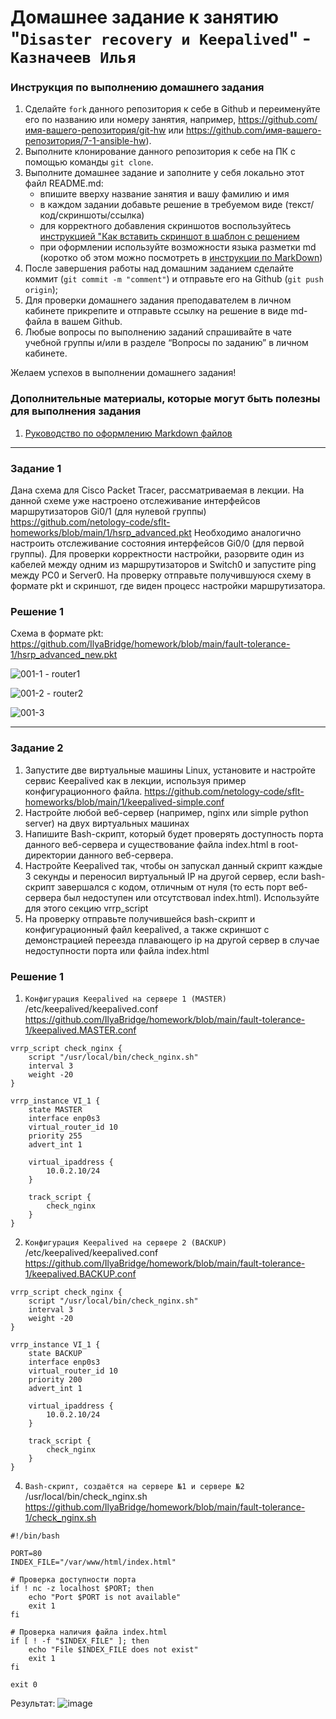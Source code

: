 # Домашнее задание к занятию "`Disaster recovery и Keepalived`" - `Казначеев Илья`


### Инструкция по выполнению домашнего задания

   1. Сделайте `fork` данного репозитория к себе в Github и переименуйте его по названию или номеру занятия, например, https://github.com/имя-вашего-репозитория/git-hw или  https://github.com/имя-вашего-репозитория/7-1-ansible-hw).
   2. Выполните клонирование данного репозитория к себе на ПК с помощью команды `git clone`.
   3. Выполните домашнее задание и заполните у себя локально этот файл README.md:
      - впишите вверху название занятия и вашу фамилию и имя
      - в каждом задании добавьте решение в требуемом виде (текст/код/скриншоты/ссылка)
      - для корректного добавления скриншотов воспользуйтесь [инструкцией "Как вставить скриншот в шаблон с решением](https://github.com/netology-code/sys-pattern-homework/blob/main/screen-instruction.md)
      - при оформлении используйте возможности языка разметки md (коротко об этом можно посмотреть в [инструкции  по MarkDown](https://github.com/netology-code/sys-pattern-homework/blob/main/md-instruction.md))
   4. После завершения работы над домашним заданием сделайте коммит (`git commit -m "comment"`) и отправьте его на Github (`git push origin`);
   5. Для проверки домашнего задания преподавателем в личном кабинете прикрепите и отправьте ссылку на решение в виде md-файла в вашем Github.
   6. Любые вопросы по выполнению заданий спрашивайте в чате учебной группы и/или в разделе “Вопросы по заданию” в личном кабинете.
   
Желаем успехов в выполнении домашнего задания!
   
### Дополнительные материалы, которые могут быть полезны для выполнения задания

1. [Руководство по оформлению Markdown файлов](https://gist.github.com/Jekins/2bf2d0638163f1294637#Code)

---

### Задание 1
Дана схема для Cisco Packet Tracer, рассматриваемая в лекции.
На данной схеме уже настроено отслеживание интерфейсов маршрутизаторов Gi0/1 (для нулевой группы) 
https://github.com/netology-code/sflt-homeworks/blob/main/1/hsrp_advanced.pkt
Необходимо аналогично настроить отслеживание состояния интерфейсов Gi0/0 (для первой группы).
Для проверки корректности настройки, разорвите один из кабелей между одним из маршрутизаторов и Switch0 и запустите ping между PC0 и Server0.
На проверку отправьте получившуюся схему в формате pkt и скриншот, где виден процесс настройки маршрутизатора.

### Решение 1
Схема в формате pkt:
https://github.com/IlyaBridge/homework/blob/main/fault-tolerance-1/hsrp_advanced_new.pkt

![001-1 - router1](https://github.com/user-attachments/assets/1ac30fd7-60cc-451c-ab72-3037abe01797)

![001-2 - router2](https://github.com/user-attachments/assets/ad9c8f1b-9308-412c-a646-04308addaa0d)

![001-3](https://github.com/user-attachments/assets/e1af5b15-7106-4ec5-9097-53ccf37074dc)

---

### Задание 2
1. Запустите две виртуальные машины Linux, установите и настройте сервис Keepalived как в лекции, используя пример конфигурационного файла.
https://github.com/netology-code/sflt-homeworks/blob/main/1/keepalived-simple.conf
2. Настройте любой веб-сервер (например, nginx или simple python server) на двух виртуальных машинах
3. Напишите Bash-скрипт, который будет проверять доступность порта данного веб-сервера и существование файла index.html в root-директории данного веб-сервера.
4. Настройте Keepalived так, чтобы он запускал данный скрипт каждые 3 секунды и переносил виртуальный IP на другой сервер, если bash-скрипт завершался с кодом, отличным от нуля (то есть порт веб-сервера был недоступен или отсутствовал index.html). Используйте для этого секцию vrrp_script
5. На проверку отправьте получившейся bash-скрипт и конфигурационный файл keepalived, а также скриншот с демонстрацией переезда плавающего ip на другой сервер в случае недоступности порта или файла index.html

### Решение 1

1. `Конфигурация Keepalived на сервере 1 (MASTER)`
   /etc/keepalived/keepalived.conf
   https://github.com/IlyaBridge/homework/blob/main/fault-tolerance-1/keepalived.MASTER.conf
```
vrrp_script check_nginx {
    script "/usr/local/bin/check_nginx.sh"
    interval 3
    weight -20
}

vrrp_instance VI_1 {
    state MASTER
    interface enp0s3
    virtual_router_id 10
    priority 255
    advert_int 1

    virtual_ipaddress {
        10.0.2.10/24
    }

    track_script {
        check_nginx
    }
}

```

2. `Конфигурация Keepalived на сервере 2 (BACKUP)`
   /etc/keepalived/keepalived.conf
   https://github.com/IlyaBridge/homework/blob/main/fault-tolerance-1/keepalived.BACKUP.conf
```
vrrp_script check_nginx {
    script "/usr/local/bin/check_nginx.sh"
    interval 3
    weight -20
}

vrrp_instance VI_1 {
    state BACKUP
    interface enp0s3
    virtual_router_id 10
    priority 200
    advert_int 1

    virtual_ipaddress {
        10.0.2.10/24
    }

    track_script {
        check_nginx
    }
}

```

4. `Bash-скрипт, создаётся на сервере №1 и сервере №2`
   /usr/local/bin/check_nginx.sh
   https://github.com/IlyaBridge/homework/blob/main/fault-tolerance-1/check_nginx.sh
```
#!/bin/bash

PORT=80
INDEX_FILE="/var/www/html/index.html"

# Проверка доступности порта
if ! nc -z localhost $PORT; then
    echo "Port $PORT is not available"
    exit 1
fi

# Проверка наличия файла index.html
if [ ! -f "$INDEX_FILE" ]; then
    echo "File $INDEX_FILE does not exist"
    exit 1
fi

exit 0
```
Результат:
![image](https://github.com/user-attachments/assets/487da52f-2ef6-4b13-adb2-b7fcdc0fd8f6)




